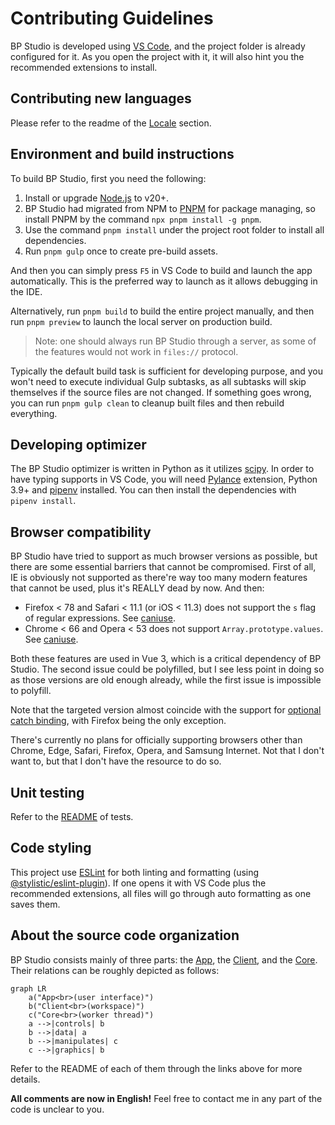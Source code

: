 
# Contributing Guidelines

BP Studio is developed using [VS Code](https://code.visualstudio.com/),
and the project folder is already configured for it.
As you open the project with it,
it will also hint you the recommended extensions to install.

## Contributing new languages

Please refer to the readme of the [Locale](src/locale/README.md) section.

## Environment and build instructions

To build BP Studio, first you need the following:

1. Install or upgrade [Node.js](https://nodejs.org/) to v20+.
1. BP Studio had migrated from NPM to [PNPM](https://pnpm.io/) for package managing,
   so install PNPM by the command `npx pnpm install -g pnpm`.
1. Use the command `pnpm install` under the project root folder to install all dependencies.
1. Run `pnpm gulp` once to create pre-build assets.

And then you can simply press `F5` in VS Code to build and launch the app automatically.
This is the preferred way to launch as it allows debugging in the IDE.

Alternatively, run `pnpm build` to build the entire project manually,
and then run `pnpm preview` to launch the local server on production build.

> Note: one should always run BP Studio through a server,
> as some of the features would not work in `files://` protocol.

Typically the default build task is sufficient for developing purpose,
and you won't need to execute individual Gulp subtasks,
as all subtasks will skip themselves if the source files are not changed.
If something goes wrong, you can run `pnpm gulp clean` to cleanup built files and then rebuild everything.

## Developing optimizer

The BP Studio optimizer is written in Python as it utilizes [scipy](https://pypi.org/project/scipy/).
In order to have typing supports in VS Code,
you will need [Pylance](https://marketplace.visualstudio.com/items?itemName=ms-python.vscode-pylance) extension,
Python 3.9+ and [pipenv](https://pypi.org/project/pipenv/) installed.
You can then install the dependencies with `pipenv install`.

## Browser compatibility

BP Studio have tried to support as much browser versions as possible,
but there are some essential barriers that cannot be compromised.
First of all, IE is obviously not supported as there're way too many modern
features that cannot be used, plus it's REALLY dead by now. And then:

- Firefox < 78 and Safari < 11.1 (or iOS < 11.3) does not support the `s` flag of regular expressions.
See [caniuse](https://caniuse.com/mdn-javascript_builtins_regexp_dotall).
- Chrome < 66 and Opera < 53 does not support `Array.prototype.values`.
See [caniuse](https://caniuse.com/mdn-api_headers_values).

Both these features are used in Vue 3, which is a critical dependency of BP Studio.
The second issue could be polyfilled,
but I see less point in doing so as those versions are old enough already,
while the first issue is impossible to polyfill.

Note that the targeted version almost coincide with the support for
[optional catch binding](https://caniuse.com/mdn-javascript_statements_try_catch_optional_catch_binding),
with Firefox being the only exception.

There's currently no plans for officially supporting browsers other than
Chrome, Edge, Safari, Firefox, Opera, and Samsung Internet.
Not that I don't want to, but that I don't have the resource to do so.

## Unit testing

Refer to the [README](test/README.md) of tests.

## Code styling

This project use [ESLint](https://eslint.org/) for both linting and formatting
(using [@stylistic/eslint-plugin](https://eslint.style/)).
If one opens it with VS Code plus the recommended extensions,
all files will go through auto formatting as one saves them.

## About the source code organization

BP Studio consists mainly of three parts:
the [App](src/app/README.md),
the [Client](src/client/README.md),
and the [Core](src/core/README.md).
Their relations can be roughly depicted as follows:

```mermaid
graph LR
	a("App<br>(user interface)")
	b("Client<br>(workspace)")
	c("Core<br>(worker thread)")
	a -->|controls| b
	b -->|data| a
	b -->|manipulates| c
	c -->|graphics| b
```

Refer to the README of each of them through the links above for more details.

**All comments are now in English!**
Feel free to contact me in any part of the code is unclear to you.
